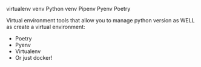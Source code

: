 
virtualenv
venv
Python venv
Pipenv
Pyenv
Poetry

Virtual environment tools that allow you to manage python version as WELL as create a virtual environment:
- Poetry
- Pyenv
- Virtualenv
- Or just docker!